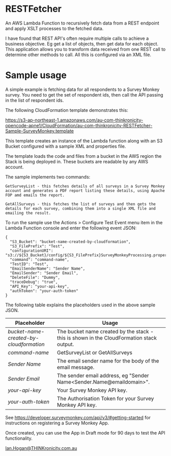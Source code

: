 # RESTFetcher
An AWS Lambda Function to recursively fetch data from a REST endpoint and apply XSLT processes to the fetched data.

I have found that REST API's often require multiple calls to achieve a business objective. Eg get a list of objects, then get data for each object. 
This application allows you to transform data received from one REST call to determine other methods to call.
All this is configured via an XML file. 

# Sample usage

A simple example is fetching data for all respondents to a Survey Monkey survey. You need to get the set of respondent ids, then call the API passing in the list of respondent ids.

The following CloudFormation template demonstrates this:
  
  https://s3-ap-northeast-1.amazonaws.com/au-com-thinkronicity-opencode-apne1/CloudFormation/au-com-thinkronicity-RESTFetcher-Sample-SurveyMonkey.template
  
  This template creates an instance of the Lambda function along with an S3 Bucket configured with a sample XML and properties file.
  
  The template loads the code and files from a bucket in the AWS region the Stack is being deployed in.   These buckets are readable by any AWS account.
  
  The sample implements two commands:
  
    GetSurveyList - this fetches details of all surveys in a Survey Monkey account and generates a PDF report listing these details, using Apache FOP amd emails the report.
    
    GetAllSurveys - this fetches the list of surveys and then gets the details for each survey, combining them into a single XML file and emailing the result. 
  
 To run the sample use the Actions > Configure Test Event menu item in the Lambda Function console and enter the following event JSON:
```
{
  "S3_Bucket": "bucket-name-created-by-cloudformation",
  "S3_FilePrefix": "Test",
  "configurationURI": "s3://${S3_Bucket}/config/${S3_FilePrefix}SurveyMonkeyProcessing.properties",
  "command": "command-name",
  "TestID": "Test",
  "EmailSenderName": "Sender Name",
  "EmailSender": "Sender Email",
  "DeleteFile": "Dummy",
  "traceDebug": "true",
  "API_Key": "your-api-key",
  "authToken": "your-auth-token"
}
```

The following table explains the placeholders used in the above sample JSON.

| Placeholder | Usage |
| --- | --- |
|*bucket-name-created-by-cloudformation*|The bucket name created by the stack - this is shown in the CloudFormation stack output.|
|*command-name*|GetSurveyList or GetAllSurveys|
|*Sender Name*|The email sender name for the body of the email message.|
|*Sender Email*|The sender email address, eg "Sender Name\<Sender.Name@emaildomain\>".|
|*your-api-key*|Your Survey Monkey API key.|
|*your-auth-token*|The Authorisation Token for your Survey Monkey API key.|
   
 See https://developer.surveymonkey.com/api/v3/#getting-started for instructions on registering a Survey Monkey App. 
 
 
 Once created, you can use the App in Draft mode for 90 days to test the API functionality.
  
 Ian.Hogan@THINKronicity.com.au